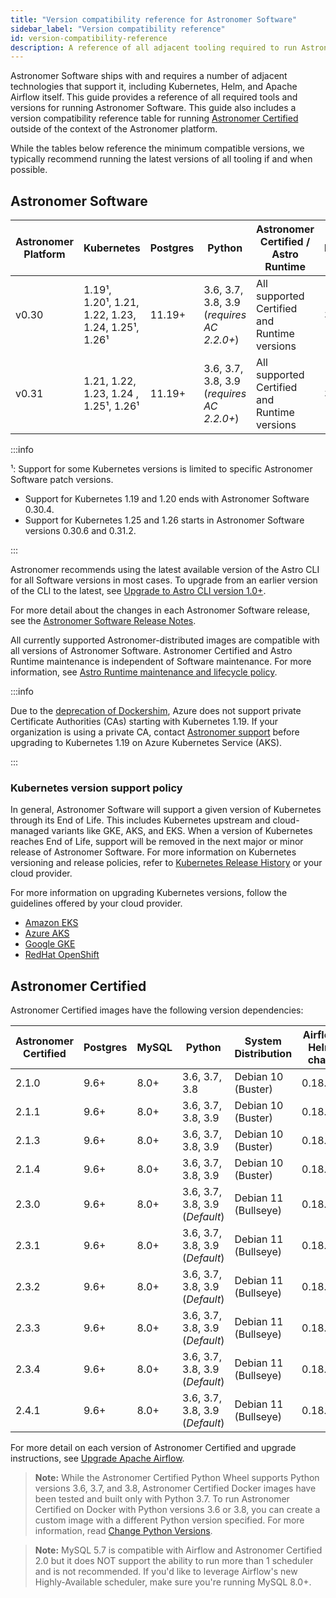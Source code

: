 ```yaml
---
title: "Version compatibility reference for Astronomer Software"
sidebar_label: "Version compatibility reference"
id: version-compatibility-reference
description: A reference of all adjacent tooling required to run Astronomer Software and corresponding version compatibility.
---
```


Astronomer Software ships with and requires a number of adjacent technologies that support it, including Kubernetes, Helm, and Apache Airflow itself. This guide provides a reference of all required tools and versions for running Astronomer Software. This guide also includes a version compatibility reference table for running [Astronomer Certified](image-architecture.md) outside of the context of the Astronomer platform.

While the tables below reference the minimum compatible versions, we typically recommend running the latest versions of all tooling if and when possible.

## Astronomer Software

<!--- Version-specific -->

| Astronomer Platform | Kubernetes                                         | Postgres | Python                                    | Astronomer Certified / Astro Runtime         | Helm |
| ------------------- | -------------------------------------------------- | -------- | ----------------------------------------- | -------------------------------------------- | ---- |
| v0.30               | 1.19¹, 1.20¹, 1.21, 1.22, 1.23, 1.24, 1.25¹, 1.26¹ | 11.19+   | 3.6, 3.7, 3.8, 3.9 (_requires AC 2.2.0+_) | All supported Certified and Runtime versions | 3.6  |
| v0.31               | 1.21, 1.22, 1.23, 1.24 , 1.25¹, 1.26¹              | 11.19+   | 3.6, 3.7, 3.8, 3.9 (_requires AC 2.2.0+_) | All supported Certified and Runtime versions | 3.6  |

:::info

¹: Support for some Kubernetes versions is limited to specific Astronomer Software patch versions.

- Support for Kubernetes 1.19 and 1.20 ends with Astronomer Software 0.30.4.
- Support for Kubernetes 1.25 and 1.26 starts in Astronomer Software versions 0.30.6 and 0.31.2.

:::

Astronomer recommends using the latest available version of the Astro CLI for all Software versions in most cases. To upgrade from an earlier version of the CLI to the latest, see [Upgrade to Astro CLI version 1.0+](upgrade-astro-cli.md).

For more detail about the changes in each Astronomer Software release, see the [Astronomer Software Release Notes](release-notes.md).

All currently supported Astronomer-distributed images are compatible with all versions of Astronomer Software. Astronomer Certified and Astro Runtime maintenance is independent of Software maintenance. For more information, see [Astro Runtime maintenance and lifecycle policy](runtime-version-lifecycle-policy.md).


:::info

Due to the [deprecation of Dockershim](https://kubernetes.io/blog/2020/12/02/dockershim-faq/), Azure does not support private Certificate Authorities (CAs) starting with Kubernetes 1.19. If your organization is using a private CA, contact [Astronomer support](https://support.astronomer.io) before upgrading to Kubernetes 1.19 on Azure Kubernetes Service (AKS).

:::

### Kubernetes version support policy

In general, Astronomer Software will support a given version of Kubernetes through its End of Life. This includes Kubernetes upstream and cloud-managed variants like GKE, AKS, and EKS. When a version of Kubernetes reaches End of Life, support will be removed in the next major or minor release of Astronomer Software. For more information on Kubernetes versioning and release policies, refer to [Kubernetes Release History](https://kubernetes.io/releases/) or your cloud provider.

For more information on upgrading Kubernetes versions, follow the guidelines offered by your cloud provider.

- [Amazon EKS](https://docs.aws.amazon.com/eks/latest/userguide/update-cluster.html)
- [Azure AKS](https://docs.microsoft.com/en-us/azure/aks/upgrade-cluster)
- [Google GKE](https://cloud.google.com/kubernetes-engine/docs/concepts/cluster-upgrades)
- [RedHat OpenShift](https://access.redhat.com/documentation/en-us/openshift_container_platform/4.11/html/updating_clusters/index)

## Astronomer Certified

Astronomer Certified images have the following version dependencies:

| Astronomer Certified | Postgres | MySQL | Python                         | System Distribution  | Airflow Helm chart |
| -------------------- | -------- | ----- | ------------------------------ | -------------------- | ------------------ |
| 2.1.0                | 9.6+     | 8.0+  | 3.6, 3.7, 3.8                  | Debian 10 (Buster)   | 0.18.6+            |
| 2.1.1                | 9.6+     | 8.0+  | 3.6, 3.7, 3.8, 3.9             | Debian 10 (Buster)   | 0.18.6+            |
| 2.1.3                | 9.6+     | 8.0+  | 3.6, 3.7, 3.8, 3.9             | Debian 10 (Buster)   | 0.18.6+            |
| 2.1.4                | 9.6+     | 8.0+  | 3.6, 3.7, 3.8, 3.9             | Debian 10 (Buster)   | 0.18.6+            |
| 2.3.0                | 9.6+     | 8.0+  | 3.6, 3.7, 3.8, 3.9 (_Default_) | Debian 11 (Bullseye) | 0.18.6+            |
| 2.3.1                | 9.6+     | 8.0+  | 3.6, 3.7, 3.8, 3.9 (_Default_) | Debian 11 (Bullseye) | 0.18.6+            |
| 2.3.2                | 9.6+     | 8.0+  | 3.6, 3.7, 3.8, 3.9 (_Default_) | Debian 11 (Bullseye) | 0.18.6+            |
| 2.3.3                | 9.6+     | 8.0+  | 3.6, 3.7, 3.8, 3.9 (_Default_) | Debian 11 (Bullseye) | 0.18.6+            |
| 2.3.4                | 9.6+     | 8.0+  | 3.6, 3.7, 3.8, 3.9 (_Default_) | Debian 11 (Bullseye) | 0.18.6+            |
| 2.4.1                | 9.6+     | 8.0+  | 3.6, 3.7, 3.8, 3.9 (_Default_) | Debian 11 (Bullseye) | 0.18.6+            |

For more detail on each version of Astronomer Certified and upgrade instructions, see [Upgrade Apache Airflow](manage-airflow-versions.md).

> **Note:** While the Astronomer Certified Python Wheel supports Python versions 3.6, 3.7, and 3.8, Astronomer Certified Docker images have been tested and built only with Python 3.7. To run Astronomer Certified on Docker with Python versions 3.6 or 3.8, you can create a custom image with a different Python version specified. For more information, read [Change Python Versions](customize-image.md#build-with-a-different-python-version).

> **Note:** MySQL 5.7 is compatible with Airflow and Astronomer Certified 2.0 but it does NOT support the ability to run more than 1 scheduler and is not recommended. If you'd like to leverage Airflow's new Highly-Available scheduler, make sure you're running MySQL 8.0+.
